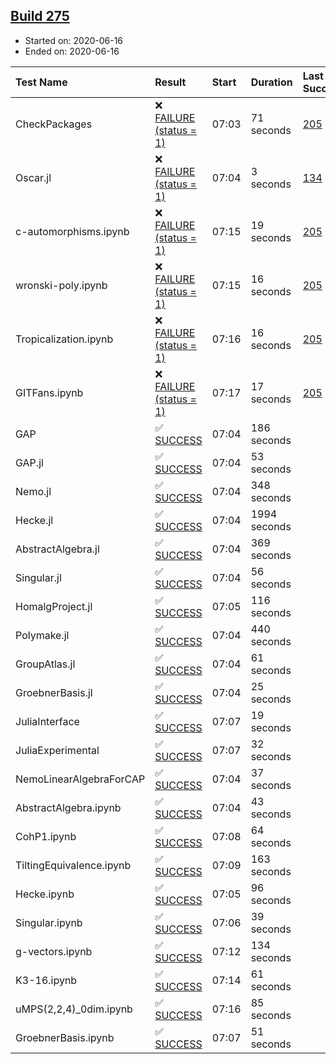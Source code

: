 ## [Build 275](https://oscarci.mathematik.uni-kl.de/job/oscar-stable/275/)

* Started on: 2020-06-16
* Ended on: 2020-06-16

| Test Name    | Result | Start | Duration | Last Success | First Failure |
|:-------------|:-------|:------|:---------|:-------------|:--------------|
| CheckPackages | ❌ [FAILURE (status = 1)](https://oscarci.mathematik.uni-kl.de/job/oscar-stable/275/artifact/logs/build-275/CheckPackages.log) | 07:03 | 71 seconds | [205](https://oscarci.mathematik.uni-kl.de/job/oscar-stable/205/) | [206](https://oscarci.mathematik.uni-kl.de/job/oscar-stable/206/) |
| Oscar.jl | ❌ [FAILURE (status = 1)](https://oscarci.mathematik.uni-kl.de/job/oscar-stable/275/artifact/logs/build-275/Oscar.jl.log) | 07:04 | 3 seconds | [134](https://oscarci.mathematik.uni-kl.de/job/oscar-stable/134/) | [177](https://oscarci.mathematik.uni-kl.de/job/oscar-stable/177/) |
| c-automorphisms.ipynb | ❌ [FAILURE (status = 1)](https://oscarci.mathematik.uni-kl.de/job/oscar-stable/275/artifact/logs/build-275/c-automorphisms.ipynb.log) | 07:15 | 19 seconds | [205](https://oscarci.mathematik.uni-kl.de/job/oscar-stable/205/) | [206](https://oscarci.mathematik.uni-kl.de/job/oscar-stable/206/) |
| wronski-poly.ipynb | ❌ [FAILURE (status = 1)](https://oscarci.mathematik.uni-kl.de/job/oscar-stable/275/artifact/logs/build-275/wronski-poly.ipynb.log) | 07:15 | 16 seconds | [205](https://oscarci.mathematik.uni-kl.de/job/oscar-stable/205/) | [206](https://oscarci.mathematik.uni-kl.de/job/oscar-stable/206/) |
| Tropicalization.ipynb | ❌ [FAILURE (status = 1)](https://oscarci.mathematik.uni-kl.de/job/oscar-stable/275/artifact/logs/build-275/Tropicalization.ipynb.log) | 07:16 | 16 seconds | [205](https://oscarci.mathematik.uni-kl.de/job/oscar-stable/205/) | [206](https://oscarci.mathematik.uni-kl.de/job/oscar-stable/206/) |
| GITFans.ipynb | ❌ [FAILURE (status = 1)](https://oscarci.mathematik.uni-kl.de/job/oscar-stable/275/artifact/logs/build-275/GITFans.ipynb.log) | 07:17 | 17 seconds | [205](https://oscarci.mathematik.uni-kl.de/job/oscar-stable/205/) | [206](https://oscarci.mathematik.uni-kl.de/job/oscar-stable/206/) |
| GAP | ✅ [SUCCESS](https://oscarci.mathematik.uni-kl.de/job/oscar-stable/275/artifact/logs/build-275/GAP.log) | 07:04 | 186 seconds |  |  |
| GAP.jl | ✅ [SUCCESS](https://oscarci.mathematik.uni-kl.de/job/oscar-stable/275/artifact/logs/build-275/GAP.jl.log) | 07:04 | 53 seconds |  |  |
| Nemo.jl | ✅ [SUCCESS](https://oscarci.mathematik.uni-kl.de/job/oscar-stable/275/artifact/logs/build-275/Nemo.jl.log) | 07:04 | 348 seconds |  |  |
| Hecke.jl | ✅ [SUCCESS](https://oscarci.mathematik.uni-kl.de/job/oscar-stable/275/artifact/logs/build-275/Hecke.jl.log) | 07:04 | 1994 seconds |  |  |
| AbstractAlgebra.jl | ✅ [SUCCESS](https://oscarci.mathematik.uni-kl.de/job/oscar-stable/275/artifact/logs/build-275/AbstractAlgebra.jl.log) | 07:04 | 369 seconds |  |  |
| Singular.jl | ✅ [SUCCESS](https://oscarci.mathematik.uni-kl.de/job/oscar-stable/275/artifact/logs/build-275/Singular.jl.log) | 07:04 | 56 seconds |  |  |
| HomalgProject.jl | ✅ [SUCCESS](https://oscarci.mathematik.uni-kl.de/job/oscar-stable/275/artifact/logs/build-275/HomalgProject.jl.log) | 07:05 | 116 seconds |  |  |
| Polymake.jl | ✅ [SUCCESS](https://oscarci.mathematik.uni-kl.de/job/oscar-stable/275/artifact/logs/build-275/Polymake.jl.log) | 07:04 | 440 seconds |  |  |
| GroupAtlas.jl | ✅ [SUCCESS](https://oscarci.mathematik.uni-kl.de/job/oscar-stable/275/artifact/logs/build-275/GroupAtlas.jl.log) | 07:04 | 61 seconds |  |  |
| GroebnerBasis.jl | ✅ [SUCCESS](https://oscarci.mathematik.uni-kl.de/job/oscar-stable/275/artifact/logs/build-275/GroebnerBasis.jl.log) | 07:04 | 25 seconds |  |  |
| JuliaInterface | ✅ [SUCCESS](https://oscarci.mathematik.uni-kl.de/job/oscar-stable/275/artifact/logs/build-275/JuliaInterface.log) | 07:07 | 19 seconds |  |  |
| JuliaExperimental | ✅ [SUCCESS](https://oscarci.mathematik.uni-kl.de/job/oscar-stable/275/artifact/logs/build-275/JuliaExperimental.log) | 07:07 | 32 seconds |  |  |
| NemoLinearAlgebraForCAP | ✅ [SUCCESS](https://oscarci.mathematik.uni-kl.de/job/oscar-stable/275/artifact/logs/build-275/NemoLinearAlgebraForCAP.log) | 07:04 | 37 seconds |  |  |
| AbstractAlgebra.ipynb | ✅ [SUCCESS](https://oscarci.mathematik.uni-kl.de/job/oscar-stable/275/artifact/logs/build-275/AbstractAlgebra.ipynb.log) | 07:04 | 43 seconds |  |  |
| CohP1.ipynb | ✅ [SUCCESS](https://oscarci.mathematik.uni-kl.de/job/oscar-stable/275/artifact/logs/build-275/CohP1.ipynb.log) | 07:08 | 64 seconds |  |  |
| TiltingEquivalence.ipynb | ✅ [SUCCESS](https://oscarci.mathematik.uni-kl.de/job/oscar-stable/275/artifact/logs/build-275/TiltingEquivalence.ipynb.log) | 07:09 | 163 seconds |  |  |
| Hecke.ipynb | ✅ [SUCCESS](https://oscarci.mathematik.uni-kl.de/job/oscar-stable/275/artifact/logs/build-275/Hecke.ipynb.log) | 07:05 | 96 seconds |  |  |
| Singular.ipynb | ✅ [SUCCESS](https://oscarci.mathematik.uni-kl.de/job/oscar-stable/275/artifact/logs/build-275/Singular.ipynb.log) | 07:06 | 39 seconds |  |  |
| g-vectors.ipynb | ✅ [SUCCESS](https://oscarci.mathematik.uni-kl.de/job/oscar-stable/275/artifact/logs/build-275/g-vectors.ipynb.log) | 07:12 | 134 seconds |  |  |
| K3-16.ipynb | ✅ [SUCCESS](https://oscarci.mathematik.uni-kl.de/job/oscar-stable/275/artifact/logs/build-275/K3-16.ipynb.log) | 07:14 | 61 seconds |  |  |
| uMPS(2,2,4)_0dim.ipynb | ✅ [SUCCESS](https://oscarci.mathematik.uni-kl.de/job/oscar-stable/275/artifact/logs/build-275/uMPS-2-2-4-_0dim.ipynb.log) | 07:16 | 85 seconds |  |  |
| GroebnerBasis.ipynb | ✅ [SUCCESS](https://oscarci.mathematik.uni-kl.de/job/oscar-stable/275/artifact/logs/build-275/GroebnerBasis.ipynb.log) | 07:07 | 51 seconds |  |  |
